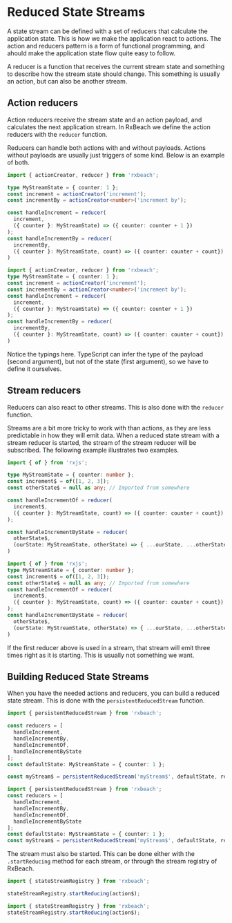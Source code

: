 # Reduced State Streams

A state stream can be defined with a set of reducers that calculate the
application state. This is how we make the application react to actions. The
action and reducers pattern is a form of functional programming, and ahould make
the application state flow quite easy to follow.

A reducer is a function that receives the current stream state and something to
describe how the stream state should change. This something is usually an
action, but can also be another stream.

## Action reducers

Action reducers receive the stream state and an action payload, and calculates
the next application stream. In RxBeach we define the action reducers with the
`reducer` function.

Reducers can handle both actions with and without payloads. Actions without
payloads are usually just triggers of some kind. Below is an example of both.

```typescript
import { actionCreator, reducer } from 'rxbeach';

type MyStreamState = { counter: 1 };
const increment = actionCreator('increment');
const incrementBy = actionCreator<number>('increment by');

const handleIncrement = reducer(
  increment,
  ({ counter }: MyStreamState) => ({ counter: counter + 1 })
);
const handleIncrementBy = reducer(
  incrementBy,
  ({ counter }: MyStreamState, count) => ({ counter: counter + count})
)

import { actionCreator, reducer } from 'rxbeach';
type MyStreamState = { counter: 1 };
const increment = actionCreator('increment');
const incrementBy = actionCreator<number>('increment by');
const handleIncrement = reducer(
  increment,
  ({ counter }: MyStreamState) => ({ counter: counter + 1 })
);
const handleIncrementBy = reducer(
  incrementBy,
  ({ counter }: MyStreamState, count) => ({ counter: counter + count})
)
```

Notice the typings here. TypeScript can infer the type of the payload (second
argument), but not of the state (first argument), so we have to define it
ourselves.

## Stream reducers

Reducers can also react to other streams. This is also done with the `reducer`
function.

Streams are a bit more tricky to work with than actions, as they are less
predictable in how they will emit data. When a reduced state stream with a
stream reducer is started, the stream of the stream reducer will be subscribed.
The following example illustrates two examples.

```typescript
import { of } from 'rxjs';

type MyStreamState = { counter: number };
const increment$ = of([1, 2, 3]);
const otherState$ = null as any; // Imported from somewhere

const handleIncrementOf = reducer(
  increment$,
  ({ counter }: MyStreamState, count) => ({ counter: counter + count})
);

const handleIncrementByState = reducer(
  otherState$,
  (ourState: MyStreamState, otherState) => { ...ourState, ...otherState };
)

import { of } from 'rxjs';
type MyStreamState = { counter: number };
const increment$ = of([1, 2, 3]);
const otherState$ = null as any; // Imported from somewhere
const handleIncrementOf = reducer(
  increment$,
  ({ counter }: MyStreamState, count) => ({ counter: counter + count})
);
const handleIncrementByState = reducer(
  otherState$,
  (ourState: MyStreamState, otherState) => { ...ourState, ...otherState };
)
```

If the first reducer above is used in a stream, that stream will emit three
times right as it is starting. This is usually not something we want.

## Building Reduced State Streams

When you have the needed actions and reducers, you can build a reduced state
stream. This is done with the `persistentReducedStream` function.

```typescript
import { persistentReducedStream } from 'rxbeach';

const reducers = [
  handleIncrement,
  handleIncrementBy,
  handleIncrementOf,
  handleIncrementByState
];
const defaultState: MyStreamState = { counter: 1 };

const myStream$ = persistentReducedStream('myStream$', defaultState, reducers);

import { persistentReducedStream } from 'rxbeach';
const reducers = [
  handleIncrement,
  handleIncrementBy,
  handleIncrementOf,
  handleIncrementByState
];
const defaultState: MyStreamState = { counter: 1 };
const myStream$ = persistentReducedStream('myStream$', defaultState, reducers);
```

The stream must also be started. This can be done either with the
`.startReducing` method for each stream, or through the stream registry of
RxBeach.

```typescript
import { stateStreamRegistry } from 'rxbeach';

stateStreamRegistry.startReducing(action$);

import { stateStreamRegistry } from 'rxbeach';
stateStreamRegistry.startReducing(action$);
```